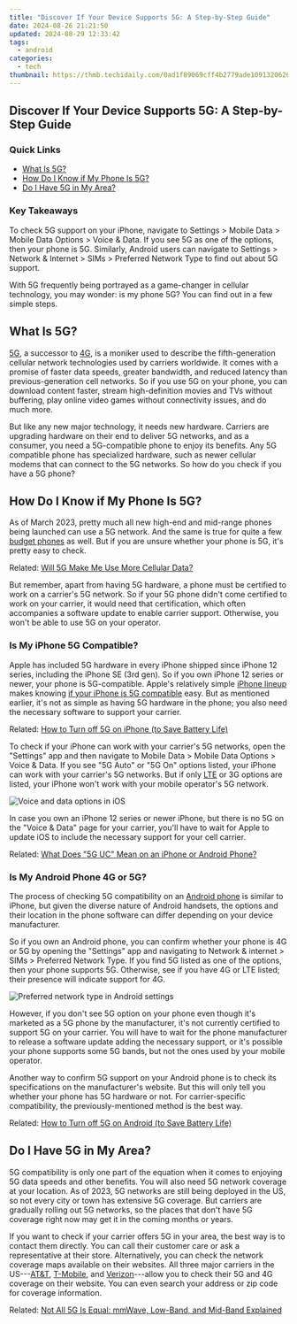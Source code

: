 ```yaml
---
title: "Discover If Your Device Supports 5G: A Step-by-Step Guide"
date: 2024-08-26 21:21:50
updated: 2024-08-29 12:33:42
tags:
  - android
categories:
  - tech
thumbnail: https://thmb.techidaily.com/0ad1f89069cff4b2779ade10913206262c7bed58531552359326ac17834a5d8d.jpg
---
```


## Discover If Your Device Supports 5G: A Step-by-Step Guide

### Quick Links

* [What Is 5G?](https://video-capture.techidaily.com/updated-in-2024-inexpensive-pcs-optimized-video-settings-guide/)
* [How Do I Know if My Phone Is 5G?](https://facebook-videos.techidaily.com/optimizing-your-facebook-budget-high-roi-animated-ad-best-practices/)
* [Do I Have 5G in My Area?](https://blog-min.techidaily.com/how-to-fix-error-1015-while-restoring-iphone-xs-max-stellar-by-stellar-data-recovery-ios-iphone-data-recovery/)

### Key Takeaways

 To check 5G support on your iPhone, navigate to Settings > Mobile Data > Mobile Data Options > Voice & Data. If you see 5G as one of the options, then your phone is 5G. Similarly, Android users can navigate to Settings > Network & Internet > SIMs > Preferred Network Type to find out about 5G support.

 With 5G frequently being portrayed as a game-changer in cellular technology, you may wonder: is my phone 5G? You can find out in a few simple steps.

##  What Is 5G?

[5G](https://some-knowledge.techidaily.com/2024-approved-free-top-6-best-apps-to-remove-objects-from-photo-on-iphone/), a successor to [4G](https://buynow-marvelous.techidaily.com/ace-your-playtime-with-2024s-must-have-console-picks/), is a moniker used to describe the fifth-generation cellular network technologies used by carriers worldwide. It comes with a promise of faster data speeds, greater bandwidth, and reduced latency than previous-generation cell networks. So if you use 5G on your phone, you can download content faster, stream high-definition movies and TVs without buffering, play online video games without connectivity issues, and do much more.

 But like any new major technology, it needs new hardware. Carriers are upgrading hardware on their end to deliver 5G networks, and as a consumer, you need a 5G-compatible phone to enjoy its benefits. Any 5G compatible phone has specialized hardware, such as newer cellular modems that can connect to the 5G networks. So how do you check if you have a 5G phone?

##  How Do I Know if My Phone Is 5G?

 As of March 2023, pretty much all new high-end and mid-range phones being launched can use a 5G network. And the same is true for quite a few [budget phones](https://sim-unlock.techidaily.com/top-10-vivo-y77t-android-sim-unlock-apk-by-drfone-android/) as well. But if you are unsure whether your phone is 5G, it's pretty easy to check.

Related: [Will 5G Make Me Use More Cellular Data?](https://instagram-clips.techidaily.com/in-2024-incorporating-captions-into-instagrams-video-platform/) 

 But remember, apart from having 5G hardware, a phone must be certified to work on a carrier's 5G network. So if your 5G phone didn't come certified to work on your carrier, it would need that certification, which often accompanies a software update to enable carrier support. Otherwise, you won't be able to use 5G on your operator.

###  Is My iPhone 5G Compatible?

 Apple has included 5G hardware in every iPhone shipped since iPhone 12 series, including the iPhone SE (3rd gen). So if you own iPhone 12 series or newer, your phone is 5G-compatible. Apple's relatively simple [iPhone lineup](https://vimeo-videos.techidaily.com/in-2024-quick-vimeo-transformation-tips-easy-to-create-gifs/) makes knowing [if your iPhone is 5G compatible](https://mondly-stories.techidaily.com/ultra-fast-language-learning-secrets/) easy. But as mentioned earlier, it's not as simple as having 5G hardware in the phone; you also need the necessary software to support your carrier.

Related: [How to Turn off 5G on iPhone (to Save Battery Life)](https://www.howtogeek.com/709217/how-to-turn-off-5g-on-iphone-to-save-battery-life/) 

 To check if your iPhone can work with your carrier's 5G networks, open the "Settings" app and then navigate to Mobile Data > Mobile Data Options > Voice & Data. If you see "5G Auto" or "5G On" options listed, your iPhone can work with your carrier's 5G networks. But if only [LTE](https://android-pokemon-go.techidaily.com/latest-way-to-get-shiny-meltan-box-in-pokemon-go-mystery-box-on-oppo-reno-11-pro-5g-drfone-by-drfone-virtual-android/) or 3G options are listed, your iPhone won't work with your mobile operator's 5G network.

![Voice and data options in iOS](https://static1.howtogeekimages.com/wordpress/wp-content/uploads/2023/03/network-options.png) 

 In case you own an iPhone 12 series or newer iPhone, but there is no 5G on the "Voice & Data" page for your carrier, you'll have to wait for Apple to update iOS to include the necessary support for your cell carrier.

Related: [What Does "5G UC" Mean on an iPhone or Android Phone?](https://some-skills.techidaily.com/2024-approved-the-magic-of-watching-nba-online-unveiling-the-best-15-strategies/) 

###  Is My Android Phone 4G or 5G?

 The process of checking 5G compatibility on an [Android phone](https://twitter-videos.techidaily.com/hot-takes-highlight-twitters-trending-topics-for-2024/) is similar to iPhone, but given the diverse nature of Android handsets, the options and their location in the phone software can differ depending on your device manufacturer.

 So if you own an Android phone, you can confirm whether your phone is 4G or 5G by opening the "Settings" app and navigating to Network & internet > SIMs > Preferred Network Type. If you find 5G listed as one of the options, then your phone supports 5G. Otherwise, see if you have 4G or LTE listed; their presence will indicate support for 4G.

![Preferred network type in Android settings](https://static1.howtogeekimages.com/wordpress/wp-content/uploads/2023/03/perferred-network-types-options.png) 

 However, if you don't see 5G option on your phone even though it's marketed as a 5G phone by the manufacturer, it's not currently certified to support 5G on your carrier. You will have to wait for the phone manufacturer to release a software update adding the necessary support, or it's possible your phone supports some 5G bands, but not the ones used by your mobile operator.

 Another way to confirm 5G support on your Android phone is to check its specifications on the manufacturer's website. But this will only tell you whether your phone has 5G hardware or not. For carrier-specific compatibility, the previously-mentioned method is the best way.

Related: [How to Turn off 5G on Android (to Save Battery Life)](https://apple-account.techidaily.com/troubleshooting-error-connecting-to-the-apple-id-server-on-iphone-6-by-drfone-ios/) 

##  Do I Have 5G in My Area?

 5G compatibility is only one part of the equation when it comes to enjoying 5G data speeds and other benefits. You will also need 5G network coverage at your location. As of 2023, 5G networks are still being deployed in the US, so not every city or town has extensive 5G coverage. But carriers are gradually rolling out 5G networks, so the places that don't have 5G coverage right now may get it in the coming months or years.

 If you want to check if your carrier offers 5G in your area, the best way is to contact them directly. You can call their customer care or ask a representative at their store. Alternatively, you can check the network coverage maps available on their websites. All three major carriers in the US---[AT&T](https://www.anrdoezrs.net/links/3607085/type/dlg/sid/UUhtgUeUpU202439/https://www.att.com/maps/wireless-coverage.html), [T-Mobile](https://www.t-mobile.com/coverage/coverage-map), and [Verizon](https://www.anrdoezrs.net/links/3607085/type/dlg/sid/UUhtgUeUpU202439/https://www.verizon.com/coverage-map/)\---allow you to check their 5G and 4G coverage on their website. You can even search your address or zip code for coverage information.

Related: [Not All 5G Is Equal: mmWave, Low-Band, and Mid-Band Explained](https://eaxpv-info.techidaily.com/new-flip-to-fun-converting-youtube-videos-to-playful-download-free-gifs-for-2024/)

<ins class="adsbygoogle"
     style="display:block"
     data-ad-format="autorelaxed"
     data-ad-client="ca-pub-7571918770474297"
     data-ad-slot="1223367746"></ins>



<ins class="adsbygoogle"
     style="display:block"
     data-ad-client="ca-pub-7571918770474297"
     data-ad-slot="8358498916"
     data-ad-format="auto"
     data-full-width-responsive="true"></ins>
